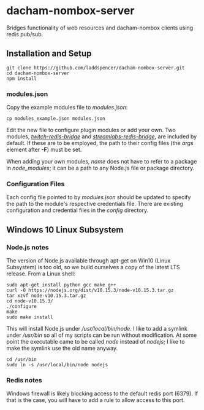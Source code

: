 # dacham-nombox-server
Bridges functionality of web resources and dacham-nombox clients using redis pub/sub.

## Installation and Setup
```
git clone https://github.com/laddspencer/dacham-nombox-server.git
cd dacham-nombox-server
npm install
```

### modules.json
Copy the example modules file to *modules.json*:
```
cp modules_example.json modules.json
```
Edit the new file to configure plugin modules or add your own. Two modules,
*[twitch-redis-bridge](https://github.com/laddspencer/twitch-redis-bridge)* and *[streamlabs-redis-bridge](https://github.com/laddspencer/streamlabs-redis-bridge)*, are included by default.
If these are to be employed, the path to their config files (the *args* element
after **-F**) must be set.

When adding your own modules, *name* does not have to refer to a package in
*node_modules*; it can be a path to any Node.js file or package directory.

### Configuration Files
Each config file pointed to by *modules.json* should be updated to specify
the path to the module's respective credentials file. There are existing
configuration and credential files in the *config* directory.


## Windows 10 Linux Subsystem

### Node.js notes
The version of Node.js available through apt-get on Win10 (Linux Subsystem)
is too old, so we build ourselves a copy of the latest LTS release.
From a Linux shell:
```
sudo apt-get install python gcc make g++
curl -O https://nodejs.org/dist/v10.15.3/node-v10.15.3.tar.gz
tar xzvf node-v10.15.3.tar.gz
cd node-v10.15.3/
./configure
make
sudo make install
```

This will install Node.js under */usr/local/bin/node*. I like to add a symlink
under */usr/bin* so all of my scripts can be run without modification. At some
point the executable came to be called *node* instead of *nodejs*; I like to make
the symlink use the old name anyway.
```
cd /usr/bin
sudo ln -s /usr/local/bin/node nodejs
```

### Redis notes
Windows firewall is likely blocking access to the default redis port (6379).
If that is the case, you will have to add a rule to allow access to this port.
